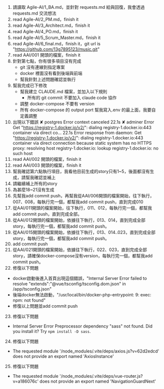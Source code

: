 1. 請讀取 Agile-AI/1_BA.md，並針對 requests.md 給與回復，我會透過 requests.md 交流想法
2. read Agile-AI/2_PM.md，finish it
3. read Agile-AI/3_Architect.md，finish it
4. read Agile-AI/4_PO.md，finish it
5. read Agile-AI/5_Scrum_Master.md，finish it
6. read Agile-AI/6_final.md，finish it，git url is "https://github.com/13g7895123/music.git"
7. read AAI/001 開頭的檔案，finish it
8. 針對第七點，你有很多項目沒有完成
   - git 沒有連線到指定專案
   - docker 裡面沒有看到後端與前端
   - 幫我針對上述問題確認並執行
9. 幫我完成已下修改
   - 幫我建立 CLAUDE.md 檔案，並加入以下規則
     - 所有的 git commit 不要加入 claude code 協作
   - 調整 docker-compose 不要有 version
   - 所有 docker-compose 的 output port 幫我寫入.env 的最上面，我要自定義調整
10. 出現以下錯誤
    ✘ postgres Error context canceled 22.1s
    ✘ adminer Error Get "https://registry-1.docker.io/v2/": dialing registry-1.docker.io:443 container via direct co... 22.1s
    Error response from daemon: Get "https://registry-1.docker.io/v2/": dialing registry-1.docker.io:443 container via direct connection because static system has no HTTPS proxy: resolving host registry-1.docker.io: lookup registry-1.docker.io: no such host
11. read AAI/002 開頭的檔案，finish it
12. read AAI/003 開頭的檔案，finish it
13. 幫我確認第六點執行項目，我看他目前生成的story只有1~5，後面都沒有生成，請幫我確認並補上
14. 請繼續補上所有的story
15. 為甚麼18~21沒有生成
16. 先幫我add commit push，再幫我從AAI/006開頭的檔案開始，往下執行，007、008，每執行完一個，都幫我add commit push，直到完成010
17. 從AAI/011開頭的檔案開始，往下執行，011、012，每執行完一個，都幫我add commit push，直到完成全部。
18. 從AAI/012開頭的檔案開始，依據往下執行，013、014，直到完成全部story，每執行完一個，都幫我add commit push。
19. 從AAI/015開頭的檔案開始，依據往下執行，013、014..023，直到完成全部story，每執行完一個，都幫我add commit push。
20. add commit push
21. 從AAI/021開頭的檔案開始，依據往下執行，022、023，直到完成全部story，請確保docker-compose沒有version，每執行完一個，都幫我add commit push。
22. 修復以下問題
   - docker啟動後進入首頁出現這個錯誤，"Internal Server Error failed to resolve "extends":"@vue/tsconfig/tsconfig.dom.json" in /app/tsconfig.json"
   - 後端docker無法啟動，"/usr/local/bin/docker-php-entrypoint: 9: exec: npm: not found"
   - 修復以上問題並add commit push
23. 修復以下問題
   - Internal Server Error Preprocessor dependency "sass" not found. Did you install it? Try `npm install -D sass`.
24. 修復以下問題
   - The requested module '/node_modules/.vite/deps/axios.js?v=62d2edcd' does not provide an export named 'AxiosInstance'
25. 修復以下問題
   - The requested module '/node_modules/.vite/deps/vue-router.js?v=a186076c' does not provide an export named 'NavigationGuardNext'